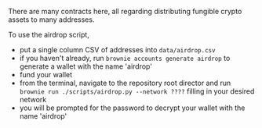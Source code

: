 There are many contracts here, all regarding distributing fungible crypto assets to many addresses.

To use the airdrop script, 
- put a single column CSV of addresses into `data/airdrop.csv`
- if you haven't already, run `brownie accounts generate airdrop` to generate a wallet with the name 'airdrop'
- fund your wallet
- from the terminal, navigate to the repository root director and run `brownie run ./scripts/airdrop.py --network ????` filling in your desired network
- you will be prompted for the password to decrypt your wallet with the name 'airdrop'
